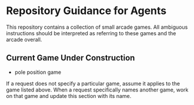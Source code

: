 # Repository Guidance for Agents

This repository contains a collection of small arcade games. All ambiguous instructions should be interpreted as referring to these games and the arcade overall.

## Current Game Under Construction
- pole position game

If a request does not specify a particular game, assume it applies to the game listed above. When a request specifically names another game, work on that game and update this section with its name.

